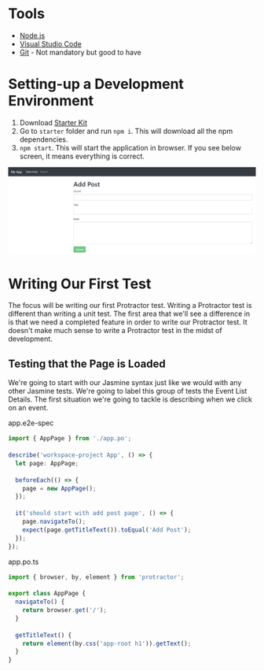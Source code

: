 # Tools
* [Node.js](https://nodejs.org/en/)
* [Visual Studio Code](https://code.visualstudio.com/)
* [Git](https://git-scm.com/download/win) - Not mandatory but good to have

# Setting-up a Development Environment
1. Download [Starter Kit](https://github.com/abhishekgoenka/training/blob/master/protractor/starter.zip)
2. Go to `starter` folder and run `npm i`. This will download all the npm dependencies.
3. `npm start`. This will start the application in browser. If you see below screen, it means everything is correct.

![starter](https://github.com/abhishekgoenka/training/blob/master/protractor/ref/images/starter.png)


# Writing Our First Test
The focus will be writing our first Protractor test. Writing a Protractor test is different than writing a unit test. The first area that we'll see a difference in is that we need a completed feature in order to write our Protractor test. It doesn't make much sense to write a Protractor test in the midst of development.

## Testing that the Page is Loaded
We're going to start with our Jasmine syntax just like we would with any other Jasmine tests. We're going to label this group of tests the Event List Details. The first situation we're going to tackle is describing when we click on an event. 

app.e2e-spec
```typescript
import { AppPage } from './app.po';

describe('workspace-project App', () => {
  let page: AppPage;

  beforeEach(() => {
    page = new AppPage();
  });

  it('should start with add post page', () => {
    page.navigateTo();
    expect(page.getTitleText()).toEqual('Add Post');
  });
});

```

app.po.ts
```typescript
import { browser, by, element } from 'protractor';

export class AppPage {
  navigateTo() {
    return browser.get('/');
  }

  getTitleText() {
    return element(by.css('app-root h1')).getText();
  }
}

```

